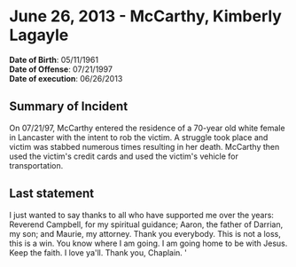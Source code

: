 # June 26, 2013 - McCarthy, Kimberly Lagayle

**Date of Birth**: 05/11/1961<br/>
**Date of Offense**: 07/21/1997<br/>
**Date of execution**: 06/26/2013<br/>

## Summary of Incident
On 07/21/97, McCarthy entered the residence of a 70-year old white female in Lancaster with the intent to rob the victim. A struggle took place and victim was stabbed numerous times resulting in her death. McCarthy then used the victim's credit cards and used the victim's vehicle for transportation.

## Last statement
I just wanted to say thanks to all who have supported me over the years: Reverend Campbell, for my spiritual guidance; Aaron, the father of Darrian, my son; and Maurie, my attorney. Thank you everybody. This is not a loss, this is a win. You know where I am going. I am going home to be with Jesus. Keep the faith. I love ya'll. Thank you, Chaplain. '